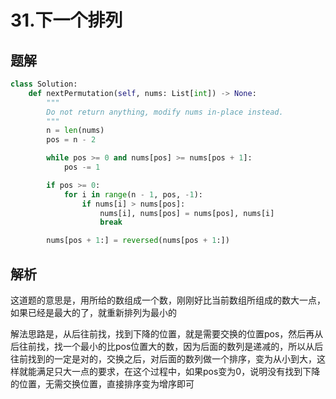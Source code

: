 # 31.下一个排列

## 题解

```python
class Solution:
    def nextPermutation(self, nums: List[int]) -> None:
        """
        Do not return anything, modify nums in-place instead.
        """
        n = len(nums)
        pos = n - 2

        while pos >= 0 and nums[pos] >= nums[pos + 1]:
            pos -= 1

        if pos >= 0:
            for i in range(n - 1, pos, -1):
                if nums[i] > nums[pos]:
                    nums[i], nums[pos] = nums[pos], nums[i]
                    break

        nums[pos + 1:] = reversed(nums[pos + 1:])
```

## 解析

这道题的意思是，用所给的数组成一个数，刚刚好比当前数组所组成的数大一点，如果已经是最大的了，就重新排列为最小的

解法思路是，从后往前找，找到下降的位置，就是需要交换的位置pos，然后再从后往前找，找一个最小的比pos位置大的数，因为后面的数列是递减的，所以从后往前找到的一定是对的，交换之后，对后面的数列做一个排序，变为从小到大，这样就能满足只大一点的要求，在这个过程中，如果pos变为0，说明没有找到下降的位置，无需交换位置，直接排序变为增序即可
